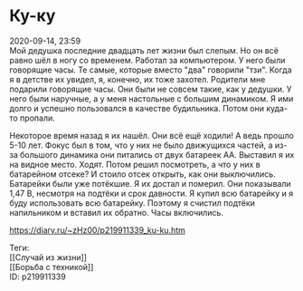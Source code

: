 Ку-ку
======

   
 2020-09-14, 23:59   
  Мой дедушка последние двадцать лет жизни был слепым. Но он всё равно шёл в ногу со временем. Работал за компьютером. У него были говорящие часы. Те самые, которые вместо "два" говорили "тзи". Когда я в детстве их увидел, я, конечно, их тоже захотел. Родители мне подарили говорящие часы. Они были не совсем такие, как у дедушки. У него были наручные, а у меня настольные с большим динамиком. Я ими долго и успешно пользовался в качестве будильника. Потом они куда-то пропали.   
   
 Некоторое время назад я их нашёл. Они всё ещё ходили! А ведь прошло 5-10 лет. Фокус был в том, что у них не было движущихся частей, а из-за большого динамика они питались от двух батареек AA. Выставил я их на видное место. Ходят. Потом решил посмотреть, а что у них в батарейном отсеке? И стоило отсек открыть, как они выключились. Батарейки были уже потёкшие. Я их достал и померил. Они показывали 1,47 В, несмотря на подтёки и срок давности. Я купил всю батарейку и я буду использовать всю батарейку. Поэтому я счистил подтёки напильником и вставил их обратно. Часы включились.   
    
 <https://diary.ru/~zHz00/p219911339_ku-ku.htm>   
   
 Теги:   
 [[Случай из жизни]]   
 [[Борьба с техникой]]   
 ID: p219911339